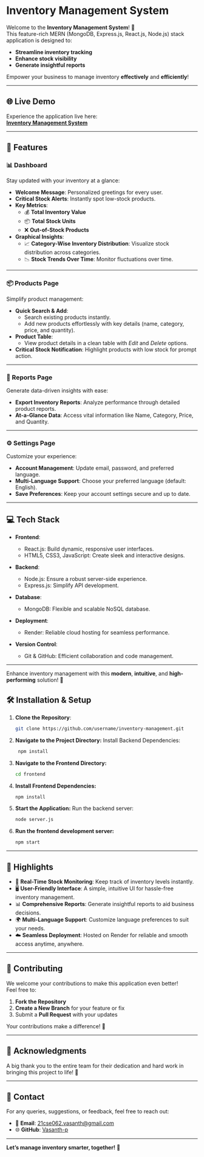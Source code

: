 # **Inventory Management System**  

Welcome to the **Inventory Management System**! 🚀  
This feature-rich MERN (MongoDB, Express.js, React.js, Node.js) stack application is designed to:  
- **Streamline inventory tracking**  
- **Enhance stock visibility**  
- **Generate insightful reports**  

Empower your business to manage inventory **effectively** and **efficiently**!  

---

## 🌐 **Live Demo**  
Experience the application live here:  
[**Inventory Management System**](https://vasanth-inventory-app.onrender.com)  

---

## 🚀 **Features**  

### **📊 Dashboard**  
Stay updated with your inventory at a glance:  
- **Welcome Message**: Personalized greetings for every user.  
- **Critical Stock Alerts**: Instantly spot low-stock products.  
- **Key Metrics**:  
  - 💰 **Total Inventory Value**  
  - 📦 **Total Stock Units**  
  - ❌ **Out-of-Stock Products**  
- **Graphical Insights**:  
  - 📈 **Category-Wise Inventory Distribution**: Visualize stock distribution across categories.  
  - 📉 **Stock Trends Over Time**: Monitor fluctuations over time.  

---

### **📦 Products Page**  
Simplify product management:  
- **Quick Search & Add**:  
  - Search existing products instantly.  
  - Add new products effortlessly with key details (name, category, price, and quantity).  
- **Product Table**:  
  - View product details in a clean table with *Edit* and *Delete* options.  
- **Critical Stock Notification**: Highlight products with low stock for prompt action.  

---

### **📑 Reports Page**  
Generate data-driven insights with ease:  
- **Export Inventory Reports**: Analyze performance through detailed product reports.  
- **At-a-Glance Data**: Access vital information like Name, Category, Price, and Quantity.  

---

### **⚙️ Settings Page**  
Customize your experience:  
- **Account Management**: Update email, password, and preferred language.  
- **Multi-Language Support**: Choose your preferred language (default: English).  
- **Save Preferences**: Keep your account settings secure and up to date.  

---

## 💻 **Tech Stack**  

- **Frontend**:  
  - React.js: Build dynamic, responsive user interfaces.  
  - HTML5, CSS3, JavaScript: Create sleek and interactive designs.  

- **Backend**:  
  - Node.js: Ensure a robust server-side experience.  
  - Express.js: Simplify API development.  

- **Database**:  
  - MongoDB: Flexible and scalable NoSQL database.  

- **Deployment**:  
  - Render: Reliable cloud hosting for seamless performance.  

- **Version Control**:  
  - Git & GitHub: Efficient collaboration and code management.  

---

Enhance inventory management with this **modern**, **intuitive**, and **high-performing** solution! 🌟  


## 🛠️ Installation & Setup

1. **Clone the Repository**:
   ```bash
   git clone https://github.com/username/inventory-management.git
   ```
2. **Navigate to the Project Directory:**
Install Backend Dependencies:
   ```bash
    npm install
   ```

3. **Navigate to the Frontend Directory:**
   ```bash
   cd frontend
   ```

4. **Install Frontend Dependencies:**
    ```bash
    npm install
    ```

4. **Start the Application:**
    Run the backend server:
    ```bash
    node server.js
    ```
5. **Run the frontend development server:**
    ```bash
    npm start
    ```
---

## 🌟 **Highlights**  
- 🚀 **Real-Time Stock Monitoring**: Keep track of inventory levels instantly.  
- 🖥️ **User-Friendly Interface**: A simple, intuitive UI for hassle-free inventory management.  
- 📊 **Comprehensive Reports**: Generate insightful reports to aid business decisions.  
- 🌍 **Multi-Language Support**: Customize language preferences to suit your needs.  
- ☁️ **Seamless Deployment**: Hosted on Render for reliable and smooth access anytime, anywhere.  

---

## 👥 **Contributing**  
We welcome your contributions to make this application even better!  
Feel free to:  
1. **Fork the Repository**  
2. **Create a New Branch** for your feature or fix  
3. Submit a **Pull Request** with your updates  

Your contributions make a difference! 🎉  

---

## 🤝 **Acknowledgments**  
A big thank you to the entire team for their dedication and hard work in bringing this project to life! 🙌  

---

## 📧 **Contact**  
For any queries, suggestions, or feedback, feel free to reach out:  
- 📩 **Email**: [21cse062.vasanth@gmail.com](mailto:21cse062.vasanth@gmail.com)  
- 🌐 **GitHub**: [Vasanth-p](https://github.com/Vasanth-p)  

---

**Let’s manage inventory smarter, together!** 🎯  
